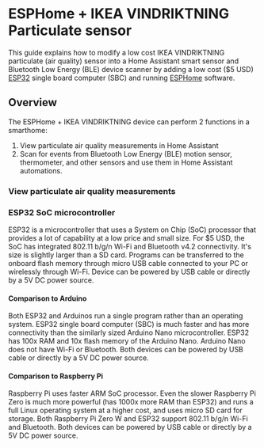 # ESPHome + IKEA VINDRIKTNING Particulate sensor
This guide explains how to modify a low cost IKEA VINDRIKTNING particulate (air quality) sensor into a Home Assistant smart sensor and Bluetooth Low Energy (BLE) device scanner by adding a low cost ($5 USD) [ESP32](https://en.wikipedia.org/wiki/ESP32) single board computer (SBC) and running [ESPHome](https://esphome.io) software.

## Overview
The ESPHome + IKEA VINDRIKTNING device can perform 2 functions in a smarthome:
1. View particulate air quality measurements in Home Assistant
2. Scan for events from Bluetooth Low Energy (BLE) motion sensor, thermometer, and other sensors and use them in Home Assistant automations.

### View particulate air quality measurements

### ESP32 SoC microcontroller
ESP32 is a microcontroller that uses a System on Chip (SoC) processor that provides a lot of capability at a low price and small size. For $5 USD, the SoC has integrated 802.11 b/g/n Wi-Fi and Bluetooth v4.2 connectivity. It's size is slightly larger than a SD card. Programs can be transferred to the onboard flash memory through micro USB cable connected to your PC or wirelessly through Wi-Fi. Device can be powered by USB cable or directly by a 5V DC power source.

#### Comparison to Arduino
Both ESP32 and Arduinos run a single program rather than an operating system. ESP32 single board computer (SBC) is much faster and has more connectivity than the similarly sized Arduino Nano microcontroller. ESP32 has 100x RAM and 10x flash memory of the Arduino Nano. Arduino Nano does not have Wi-Fi or Bluetooth.  Both devices can be powered by USB cable or directly by a 5V DC power source.

#### Comparison to Raspberry Pi
Raspberry Pi uses faster  ARM SoC processor. Even the slower Raspberry Pi Zero is much more powerful (has 1000x more RAM than ESP32) and runs a full Linux operating system at a higher cost, and uses micro SD card for storage. Both Raspberry Pi Zero W and ESP32 support 802.11 b/g/n Wi-Fi and Bluetooth. Both devices can be powered by USB cable or directly by a 5V DC power source.
